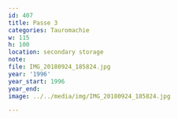 ```yaml
---
id: 407
title: Passe 3
categories: Tauromachie
w: 115
h: 100
location: secondary storage
note:
file: IMG_20180924_185824.jpg
year: '1996'
year_start: 1996
year_end:
image: ../../media/img/IMG_20180924_185824.jpg

---
```

